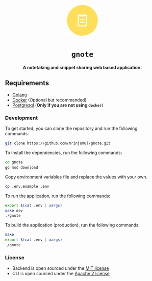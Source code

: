 <div align="center">
  <img src="cmd/gnote/views/static/favicon.png" width="100px" alt="secret logo" />
  <h1><code>gnote</code></h1>
  <p>
    <strong>A notetaking and snippet sharing web based application.</strong>
  </p>
</div>

## Requirements

- [Golang](https://golang.org/dl/)
- [Docker](https://docs.docker.com/get-docker/) (Optional but recommended)
- [Postgresql](https://www.postgresql.org/download/) (**Only if you are not using `docker`**)

### Development

To get started, you can clone the repository and run the following commands:

```bash
git clone https://github.com/mrinjamul/gnote.git
```

To install the dependencies, run the following commands:

```bash
cd gnote
go mod download
```

Copy environment variables file and replace the values with your own.

```bash
cp .env.example .env
```

To run the application, run the following commands:

```bash
export $(cat .env | xargs)
make dev
./gnote
```

To build the application (production), run the following commands:

```bash
make
export $(cat .env | xargs)
./gnote
```

### License

- Backend is open sourced under the [MIT license](LICENSE)
- CLI is open sourced under the [Apache 2 license](cmd/gnote/LICENSE)

